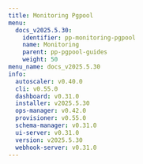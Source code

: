```yaml
---
title: Monitoring Pgpool
menu:
  docs_v2025.5.30:
    identifier: pp-monitoring-pgpool
    name: Monitoring
    parent: pp-pgpool-guides
    weight: 50
menu_name: docs_v2025.5.30
info:
  autoscaler: v0.40.0
  cli: v0.55.0
  dashboard: v0.31.0
  installer: v2025.5.30
  ops-manager: v0.42.0
  provisioner: v0.55.0
  schema-manager: v0.31.0
  ui-server: v0.31.0
  version: v2025.5.30
  webhook-server: v0.31.0
---
```


